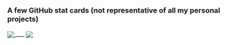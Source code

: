 ### A few GitHub stat cards (not representative of all my personal projects)

<!--
**HoloTheDrunk/HoloTheDrunk** is a ✨ _special_ ✨ repository because its `README.md` (this file) appears on your GitHub profile.

Here are some ideas to get you started:

- 🔭 I’m currently working on ...
- 🌱 I’m currently learning ...
- 👯 I’m looking to collaborate on ...
- 🤔 I’m looking for help with ...
- 💬 Ask me about ...
- 📫 How to reach me: ...
- 😄 Pronouns: ...
- ⚡ Fun fact: ...
-->

<a href="https://github.com/HoloTheDrunk/HoloTheDrunk">
  <img align="center" src="https://github-readme-stats.vercel.app/api?username=HoloTheDrunk&include_all_commits=true&theme=material-palenight&show_icons=true&count_private=true)](https://github.com/anuraghazra/github-readme-stats" />
</a>
___
<a href="https://github.com/HoloTheDrunk/HoloTheDrunk">
  <img align="center" src="https://github-readme-stats.vercel.app/api/top-langs/?username=HoloTheDrunk&theme=material-palenight&hide=ASP,ShaderLab,Mathematica,CMake,Swift&langs_count=6)](https://github.com/anuraghazra/github-readme-stats" />
</a>
